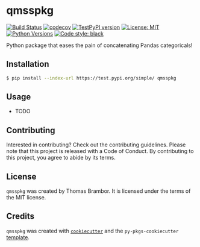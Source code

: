 # qmsspkg

[![Build Status](https://github.com/tbrambor/qmssspkg/actions/workflows/ci-cd.yml/badge.svg)](https://github.com/tbrambor/qmssspkg/actions/workflows/ci-cd.yml)
[![codecov](https://codecov.io/github/tbrambor/qmssspkg/graph/badge.svg?token=NOJHOY9D2X)](https://codecov.io/github/tbrambor/qmssspkg)
[![TestPyPI version](https://img.shields.io/badge/dynamic/json?label=TestPyPI&query=info.version&url=https://test.pypi.org/pypi/qmsspkg/json)](https://test.pypi.org/project/qmsspkg/)
[![License: MIT](https://img.shields.io/badge/License-MIT-yellow.svg)](https://opensource.org/licenses/MIT)
[![Python Versions](https://img.shields.io/badge/dynamic/json?label=Python&query=info.requires_python&url=https://test.pypi.org/pypi/qmsspkg/json)](https://test.pypi.org/project/qmsspkg/)
[![Code style: black](https://img.shields.io/badge/code%20style-black-000000.svg)](https://github.com/psf/black)

Python package that eases the pain of concatenating Pandas categoricals!

## Installation

```bash
$ pip install --index-url https://test.pypi.org/simple/ qmsspkg
```

## Usage

- TODO

## Contributing

Interested in contributing? Check out the contributing guidelines. Please note that this project is released with a Code of Conduct. By contributing to this project, you agree to abide by its terms.

## License

`qmsspkg` was created by Thomas Brambor. It is licensed under the terms of the MIT license.

## Credits

`qmsspkg` was created with [`cookiecutter`](https://cookiecutter.readthedocs.io/en/latest/) and the `py-pkgs-cookiecutter` [template](https://github.com/py-pkgs/py-pkgs-cookiecutter).
